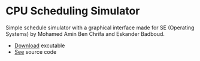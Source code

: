 # CPU Scheduling Simulator

Simple schedule simulator with a graphical interface made for SE (Operating Systems) by Mohamed Amin Ben Chrifa and Eskander Badboud.

 * [Download]() excutable
 * [See](https://github.com/ookii-tsuki/cpu-scheduling-sim/tree/master/CPUScheduling%20Sim/Source) source code

